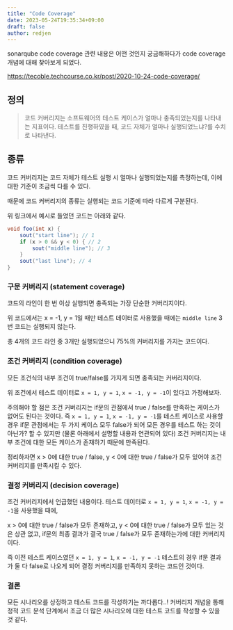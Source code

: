 ```yaml
---
title: "Code Coverage"
date: 2023-05-24T19:35:34+09:00
draft: false
author: redjen
---
```


sonarqube code coverage 관련 내용은 어떤 것인지 궁금해하다가 code coverage 개념에 대해 찾아보게 되었다.

https://tecoble.techcourse.co.kr/post/2020-10-24-code-coverage/

## 정의

> 코드 커버리지는 소프트웨어의 테스트 케이스가 얼마나 충족되었는지를 나타내는 지표이다. 
> 테스트를 진행하였을 때, 코드 자체가 얼마나 실행되었느냐?를 수치로 나타낸다.

## 종류

코드 커버리지는 코드 자체가 테스트 실행 시 얼마나 실행되었는지를 측정하는데, 이에 대한 기준이 조금씩 다를 수 있다.

때문에 코드 커버리지의 종류는 실행되는 코드 기준에 따라 다르게 구분된다.

위 링크에서 예시로 들었던 코드는 아래와 같다. 

```java
void foo(int x) {
    sout("start line"); // 1
    if (x > 0 && y < 0) { // 2
        sout("middle line"); // 3
    }
    sout("last line"); // 4
}
```

### 구문 커버리지 (statement coverage)

코드의 라인이 한 번 이상 실행되면 충족되는 가장 단순한 커버리지이다.

위 코드에서는 x = -1, y = 1일 때만 테스트 데이터로 사용했을 때에는 `middle line` 3번 코드는 실행되지 않는다.

총 4개의 코드 라인 중 3개만 실행되었으니 75%의 커버리지를 가지는 코드이다.

### 조건 커버리지 (condition coverage)

모든 조건식의 내부 조건이 true/false를 가지게 되면 충족되는 커버리지이다.

위 조건에서 테스트 데이터로 `x = 1, y = 1`, `x = -1, y = -1`이 있다고 가정해보자.

주의해야 할 점은 조건 커버리지는 if문의 관점에서 true / false를 만족하는 케이스가 없어도 된다는 것이다.
즉 `x = 1, y = 1`, `x = -1, y = -1`를 테스트 케이스로 사용할 경우 if문 관점에서는 두 가지 케이스 모두 false가 되어 모든 경우를 테스트 하는 것이 아닌가? 할 수 있지만 (물론 아래에서 설명할 내용과 연관되어 있다) 조건 커버리지는 내부 조건에 대한 모든 케이스가 존재하기 때문에 만족된다.

정리하자면 x > 0에 대한 true / false, y < 0에 대한 true / false가 모두 있어야 조건 커버리지를 만족시킬 수 있다.

### 결정 커버리지 (decision coverage)

조건 커버리지에서 언급했던 내용이다. 테스트 데이터로 `x = 1, y = 1`, `x = -1, y = -1`을 사용했을 때에,

x > 0에 대한 true / false가 모두 존재하고, y < 0에 대한 true / false가 모두 있는 것은 상관 없고, if문의 최종 결과가 결국 true / false가 모두 존재하는가에 대한 커버리지이다.

즉 이전 테스트 케이스였던 `x = 1, y = 1`, `x = -1, y = -1` 테스트의 경우 if문 결과가 둘 다 false로 나오게 되어 결정 커버리지를 만족하지 못하는 코드인 것이다. 

### 결론

모든 시나리오를 상정하고 테스트 코드를 작성하기는 까다롭다..! 커버리지 개념을 통해 정적 코드 분석 단계에서 조금 더 많은 시나리오에 대한 테스트 코드를 작성할 수 있을 것 같다.